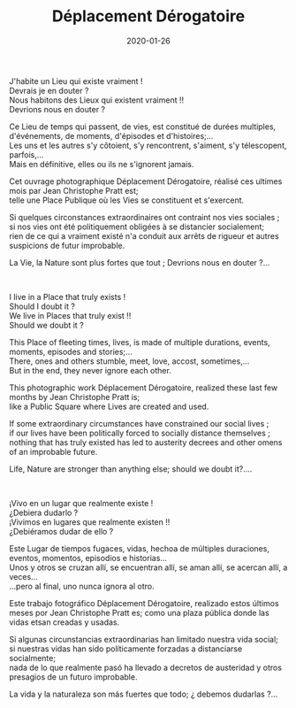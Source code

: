 ﻿---
layout: "gallery.njk"
date: "2020-01-26"
title: "Déplacement Dérogatoire"
description: ""
cover : ""
image_scaling: "130" #en pixel, la taille verticale minimum des images presentes dans la gallery
products:
#   les images produits son dans le dossier "products"
#   - image: nom_de_l_image.jpg
#     link: https://www.pcagallery.com/example
---
J'habite un Lieu qui existe vraiment !  
Devrais je en douter ?  
Nous habitons des Lieux qui existent vraiment !!  
Devrions nous en douter ?  

Ce Lieu de temps qui passent, de vies, est constitué de durées multiples, d'événements, de moments, d'épisodes et d'histoires;...  
Les uns et les autres s'y côtoient, s'y rencontrent, s'aiment, s'y télescopent, parfois,...  
Mais en définitive, elles ou ils ne s'ignorent jamais.  

Cet ouvrage photographique Déplacement Dérogatoire, réalisé ces ultimes mois par Jean Christophe Pratt est;  
telle une Place Publique où les Vies se constituent et s'exercent.  

Si quelques circonstances extraordinaires ont contraint nos vies sociales ;  
si nos vies ont été politiquement obligées à se distancier socialement;  
rien de ce qui a vraiment existé n'a conduit aux arrêts de rigueur et autres suspicions de futur improbable.

La Vie, la Nature sont plus fortes que tout ; Devrions nous en douter ?...  

&nbsp;

I live in a Place that truly exists !  
Should I doubt it ?  
We live in Places that truly exist !!  
Should we doubt it ?  

This Place of fleeting times, lives, is made of multiple durations, events, moments, episodes and stories;...  
There, ones and others stumble, meet, love, accost, sometimes,...  
But in the end, they never ignore each other.  

This photographic work Déplacement Dérogatoire, realized these last few months by Jean Christophe Pratt is;  
like a Public Square where Lives are created and used.  

If some extraordinary circumstances have constrained our social lives ;  
if our lives have been politically forced to socially distance themselves ;  
nothing that has truly existed has led to austerity decrees and other omens of an improbable future.  

Life, Nature are stronger than anything else; should we doubt it?....  

&nbsp;

¡Vivo en un lugar que realmente existe !  
¿Debiera dudarlo ?  
¡Vivimos en lugares que realmente existen !!  
¿Debiéramos dudar de ello ?  

Este Lugar de tiempos fugaces, vidas, hechoa de múltiples duraciones, eventos, momentos, episodios e historias...  
Unos y otros se cruzan allí, se encuentran allí, se aman allí, se acercan allí, a veces...  
...pero al final, uno nunca ignora al otro.  

Este trabajo fotográfico Déplacement Dérogatoire, realizado estos últimos meses por Jean Christophe Pratt es;
como una plaza pública donde las vidas etsan creadas y usadas.  

Si algunas circunstancias extraordinarias han limitado nuestra vida social;  
si nuestras vidas han sido políticamente forzadas a distanciarse socialmente;  
nada de lo que realmente pasó ha llevado a decretos de austeridad y otros presagios de un futuro improbable.  

La vida y la naturaleza son más fuertes que todo; ¿ debemos dudarlas ?...  
